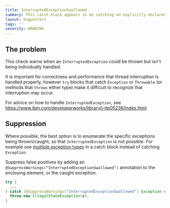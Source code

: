 ```yaml
---
title: InterruptedExceptionSwallowed
summary: This catch block appears to be catching an explicitly declared InterruptedException as an Exception/Throwable and not handling the interruption separately.
layout: bugpattern
tags: ''
severity: WARNING
---
```


<!--
*** AUTO-GENERATED, DO NOT MODIFY ***
To make changes, edit the @BugPattern annotation or the explanation in docs/bugpattern.
-->

## The problem
This check warns when an `InterruptedException` could be thrown but isn't being
individually handled.

It is important for correctness and performance that thread interruption is
handled properly, however `try` blocks that catch `Exception` or `Throwable` (or
methods that `throws` either type) make it difficult to recognize that
interruption may occur.

For advice on how to handle `InterruptedException`, see https://www.ibm.com/developerworks/library/j-jtp05236/index.html

## Suppression

Where possible, the best option is to enumerate the specific exceptions being
thrown/caught, so that `InterruptedException` is not possible. For example use
[multiple exception types](https://docs.oracle.com/javase/8/docs/technotes/guides/language/catch-multiple.html)
in a catch block instead of catching `Exception`.

Suppress false positives by adding an
`@SuppressWarnings("InterruptedExceptionSwallowed")` annotation to the enclosing
element, or the caught exception.

```java
try {
  ...
} catch (@SuppressWarnings("InterruptedExceptionSwallowed") Exception e) {
  throw new IllegalStateException(e);
}
```

